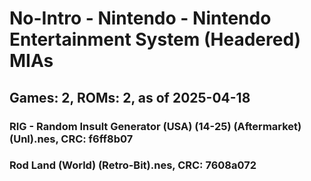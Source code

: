 # No-Intro - Nintendo - Nintendo Entertainment System (Headered) MIAs
## Games: 2, ROMs: 2, as of 2025-04-18

### RIG - Random Insult Generator (USA) (14-25) (Aftermarket) (Unl).nes, CRC: f6ff8b07
### Rod Land (World) (Retro-Bit).nes, CRC: 7608a072
